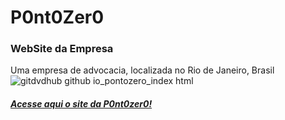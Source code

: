 # P0nt0Zer0
### WebSite da Empresa
Uma empresa de advocacia, localizada no Rio de Janeiro, Brasil 
![gitdvdhub github io_pontozero_index html](https://user-images.githubusercontent.com/90390749/202217573-257f661e-10d7-4575-bee0-32faadcb19c4.png)
##### <a href="https://gitdvdhub.github.io/pontozero/index.html">Acesse aqui o site da P0nt0zer0!</a>
